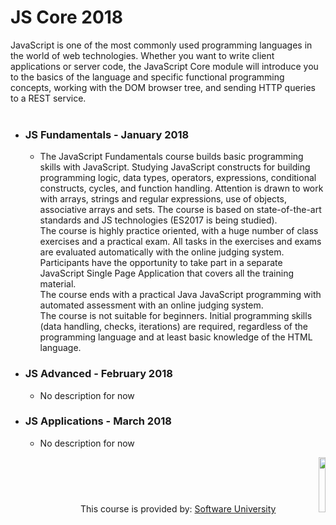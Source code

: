 # JS Core 2018
JavaScript is one of the most commonly used programming languages in the world of web technologies. Whether you want to write client applications or server code, the JavaScript Core module will introduce you to the basics of the language and specific functional programming concepts, working with the DOM browser tree, and sending HTTP queries to a REST service.
<br>
<br>
* ### JS Fundamentals - January 2018
     * The JavaScript Fundamentals course builds basic programming skills with JavaScript. Studying JavaScript constructs for building programming logic, data types, operators, expressions, conditional constructs, cycles, and function handling. Attention is drawn to work with arrays, strings and regular expressions, use of objects, associative arrays and sets. The course is based on state-of-the-art standards and JS technologies (ES2017 is being studied).<br>
     The course is highly practice oriented, with a huge number of  class exercises and a practical exam. All tasks in the exercises  and exams are evaluated automatically with the online judging  system.<br>
     Participants have the opportunity to take part in a separate  JavaScript Single Page Application that covers all the training  material.<br>
     The course ends with a practical Java JavaScript programming  with automated assessment with an online judging system.<br>
     The course is not suitable for beginners. Initial programming  skills (data handling, checks, iterations) are required,  regardless of the programming language and at least basic  knowledge of the HTML language.

* ### JS Advanced - February 2018
    * No description for now
* ### JS Applications - March 2018
    * No description for now


<p align="right">This course is provided by: <a href="http://www.softuni.bg">Software University</a> <img width="15%" src="~/misc/softuni-code-wizard.png"></p>
    